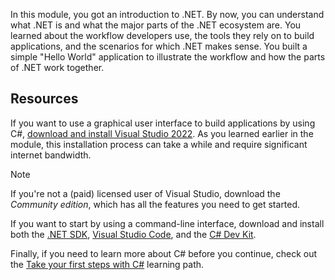 In this module, you got an introduction to .NET. By now, you can understand what .NET is and what the major parts of the .NET ecosystem are. You learned about the workflow developers use, the tools they rely on to build applications, and the scenarios for which .NET makes sense. You built a simple "Hello World" application to illustrate the workflow and how the parts of .NET work together.

## Resources

If you want to use a graphical user interface to build applications by using C#, [download and install Visual Studio 2022](https://visualstudio.microsoft.com/vs/?azure-portal=true). As you learned earlier in the module, this installation process can take a while and require significant internet bandwidth.

> [!NOTE]
> If you're not a (paid) licensed user of Visual Studio, download the *Community edition*, which has all the features you need to get started.

If you want to start by using a command-line interface, download and install both the [.NET SDK](https://dotnet.microsoft.com/download?azure-portal=true), [Visual Studio Code](https://code.visualstudio.com/?azure-portal=true), and the [C# Dev Kit](https://code.visualstudio.com/docs/csharp/get-started?azure-portal=true).

Finally, if you need to learn more about C# before you continue, check out the [Take your first steps with C#](../../../paths/get-started-c-sharp-part-1/index.yml?azure-portal=true) learning path.
